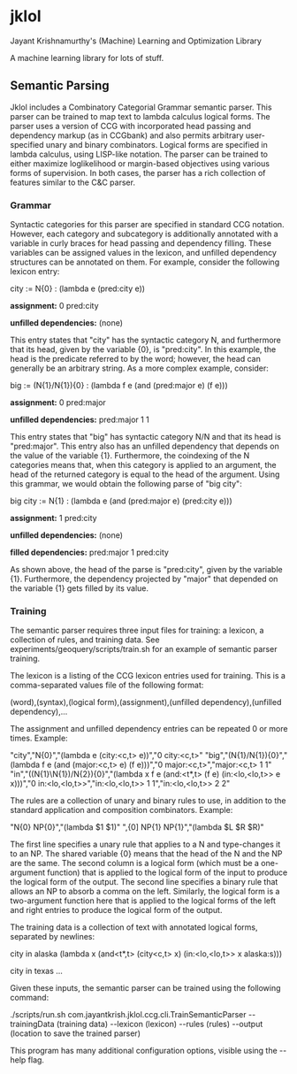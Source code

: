 # jklol
Jayant Krishnamurthy's (Machine) Learning and Optimization Library

A machine learning library for lots of stuff.

## Semantic Parsing

Jklol includes a Combinatory Categorial Grammar semantic parser. This
parser can be trained to map text to lambda calculus logical
forms. The parser uses a version of CCG with incorporated head passing
and dependency markup (as in CCGbank) and also permits arbitrary
user-specified unary and binary combinators. Logical forms are
specified in lambda calculus, using LISP-like notation. The parser can
be trained to either maximize loglikelihood or margin-based objectives
using various forms of supervision. In both cases, the parser has a
rich collection of features similar to the C&C parser.


### Grammar 

Syntactic categories for this parser are specified in standard CCG
notation. However, each category and subcategory is additionally
annotated with a variable in curly braces for head passing and
dependency filling. These variables can be assigned values in the
lexicon, and unfilled dependency structures can be annotated on
them. For example, consider the following lexicon entry:

city := N{0} : (lambda e (pred:city e)) 

**assignment:** 0 pred:city

**unfilled dependencies:** (none)

This entry states that "city" has the syntactic category N, and
furthermore that its head, given by the variable {0}, is
"pred:city". In this example, the head is the predicate referred to
by the word; however, the head can generally be an arbitrary
string. As a more complex example, consider:

big := (N{1}/N{1}){0} : (lambda f e (and (pred:major e) (f e)))

**assignment:** 0 pred:major

**unfilled dependencies:** pred:major 1 1

This entry states that "big" has syntactic category N/N and that its
head is "pred:major". This entry also has an unfilled dependency that
depends on the value of the variable {1}. Furthermore, the coindexing
of the N categories means that, when this category is applied to an
argument, the head of the returned category is equal to the head of
the argument. Using this grammar, we would obtain the following parse
of "big city":

big city := N{1} : (lambda e (and (pred:major e) (pred:city e)))

**assignment:** 1 pred:city

**unfilled dependencies:** (none)

**filled dependencies:** pred:major 1 pred:city

As shown above, the head of the parse is "pred:city", given by the
variable {1}. Furthermore, the dependency projected by "major" that
depended on the variable {1} gets filled by its value.

### Training

The semantic parser requires three input files for training: a
lexicon, a collection of rules, and training data. See
experiments/geoquery/scripts/train.sh for an example of semantic
parser training.

The lexicon is a listing of the CCG lexicon entries used for
training. This is a comma-separated values file of the following
format:

(word),(syntax),(logical form),(assignment),(unfilled dependency),(unfilled dependency),...

The assignment and unfilled dependency entries can be repeated 0 or
more times. Example:

"city","N{0}","(lambda e (city:<c,t> e))","0 city:<c,t>"
"big","(N{1}/N{1}){0}","(lambda f e (and (major:<c,t> e) (f e)))","0 major:<c,t>","major:<c,t> 1 1"
"in","((N{1}\N{1})/N{2}){0}","(lambda x f e (and:<t*,t> (f e) (in:<lo,<lo,t>> e x)))","0 in:<lo,<lo,t>>","in:<lo,<lo,t>> 1 1","in:<lo,<lo,t>> 2 2"

The rules are a collection of unary and binary rules to use, in
addition to the standard application and composition
combinators. Example:

"N{0} NP{0}","(lambda $1 $1)"
",{0] NP{1} NP{1}","(lambda $L $R $R)"

The first line specifies a unary rule that applies to a N and
type-changes it to an NP. The shared variable {0} means that the head
of the N and the NP are the same. The second column is a logical form
(which must be a one-argument function) that is applied to the logical
form of the input to produce the logical form of the output. The
second line specifies a binary rule that allows an NP to absorb a
comma on the left. Similarly, the logical form is a two-argument
function here that is applied to the logical forms of the left and
right entries to produce the logical form of the output.

The training data is a collection of text with annotated logical
forms, separated by newlines:

city in alaska
(lambda x (and<t*,t> (city<c,t> x) (in:<lo,<lo,t>> x alaska:s)))

city in texas
...

Given these inputs, the semantic parser can be trained using the
following command:

./scripts/run.sh com.jayantkrish.jklol.ccg.cli.TrainSemanticParser --trainingData (training data) --lexicon (lexicon) --rules (rules) --output (location to save the trained parser)

This program has many additional configuration options, visible using
the --help flag.